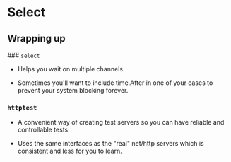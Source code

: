 # Select

## Wrapping up

### `select`

- Helps you wait on multiple channels.

- Sometimes you'll want to include time.After in one of your cases to prevent your system blocking forever.

### `httptest`

- A convenient way of creating test servers so you can have reliable and controllable tests.

- Uses the same interfaces as the "real" net/http servers which is consistent and less for you to learn.
